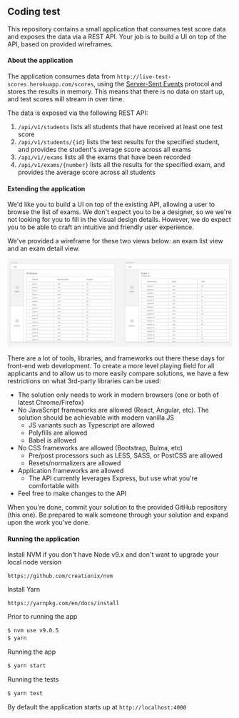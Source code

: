 ## Coding test

This repository contains a small application that consumes test score data and exposes the data via a REST API.  Your job is to build a UI on top of the API, based on provided wireframes.

#### About the application

The application consumes data from `http://live-test-scores.herokuapp.com/scores`, using the [Server-Sent Events](https://www.w3.org/TR/2015/REC-eventsource-20150203/) protocol and stores the results in memory.
This means that there is no data on start up, and test scores will stream in over time.

The data is exposed via the following REST API:

1. `/api/v1/students` lists all students that have received at least one test score
2. `/api/v1/students/{id}` lists the test results for the specified student, and provides the student's average score across all exams
3. `/api/v1//exams` lists all the exams that have been recorded
4. `/api/v1/exams/{number}` lists all the results for the specified exam, and provides the average score across all students

#### Extending the application

We'd like you to build a UI on top of the existing API, allowing a user to browse the list of exams.
We don't expect you to be a designer, so we we're not looking for you to fill in the visual design details.
However, we do expect you to be able to craft an intuitive and friendly user experience.

We've provided a wireframe for these two views below: an exam list view and an exam detail view.

![Exams UI Wireframe](wireframe.png)

There are a lot of tools, libraries, and frameworks out there these days for front-end web development.
To create a more level playing field for all applicants and to allow us to more easily compare solutions, we have a few restrictions on what 3rd-party libraries can be used:

* The solution only needs to work in modern browsers (one or both of latest Chrome/Firefox)
* No JavaScript frameworks are allowed (React, Angular, etc). The solution should be achievable with modern vanilla JS
  * JS variants such as Typescript are allowed
  * Polyfills are allowed
  * Babel is allowed
* No CSS frameworks are allowed (Bootstrap, Bulma, etc)
  * Pre/post processors such as LESS, SASS, or PostCSS are allowed
  * Resets/normalizers are allowed
* Application frameworks are allowed
  * The API currently leverages Express, but use what you're comfortable with
* Feel free to make changes to the API

When you're done, commit your solution to the provided GitHub repository (this one).  Be prepared to walk someone through your solution and expand upon the work you've done.

#### Running the application

Install NVM if you don't have Node v9.x and don't want to upgrade your local node version
```
https://github.com/creationix/nvm
```

Install Yarn
```
https://yarnpkg.com/en/docs/install
```

Prior to running the app
```sh
$ nvm use v9.0.5
$ yarn
```

Running the app
```sh
$ yarn start
```

Running the tests
```sh
$ yarn test
```

By default the application starts up at `http://localhost:4000`
